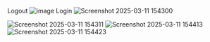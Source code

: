 Logout
![image](https://github.com/user-attachments/assets/f7619fa0-1dad-4640-b266-db9dfbde763a)
Login
![Screenshot 2025-03-11 154300](https://github.com/user-attachments/assets/4ec2e08d-fb03-4854-8a96-a68a463726af)

![Screenshot 2025-03-11 154311](https://github.com/user-attachments/assets/817366d7-d91d-48e0-a588-83d33d9d6978)
![Screenshot 2025-03-11 154413](https://github.com/user-attachments/assets/b3857351-9889-45ca-9041-dafb660431fd)
![Screenshot 2025-03-11 154423](https://github.com/user-attachments/assets/8529fe29-c56c-48a6-a755-6c22efd5a73a)

